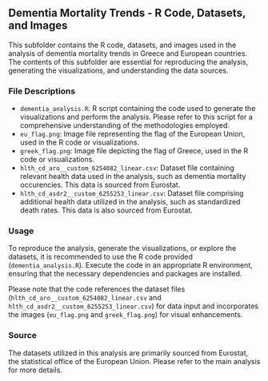 ## Dementia Mortality Trends - R Code, Datasets, and Images

This subfolder contains the R code, datasets, and images used in the analysis of dementia mortality trends in Greece and European countries.
The contents of this subfolder are essential for reproducing the analysis, generating the visualizations, and understanding the data sources.

### File Descriptions

- `dementia_analysis.R`: R script containing the code used to generate the visualizations and perform the analysis. Please refer to this script for a comprehensive understanding of the methodologies employed.
- `eu_flag.png`: Image file representing the flag of the European Union, used in the R code or visualizations.
- `greek_flag.png`: Image file depicting the flag of Greece, used in the R code or visualizations.
- `hlth_cd_aro__custom_6254082_linear.csv`: Dataset file containing relevant health data used in the analysis, such as dementia mortality occurencies. This data is sourced from Eurostat.
- `hlth_cd_asdr2__custom_6255253_linear.csv`: Dataset file comprising additional health data utilized in the analysis, such as standardized death rates. This data is also sourced from Eurostat.

### Usage

To reproduce the analysis, generate the visualizations, or explore the datasets, it is recommended to use the R code provided (`dementia_analysis.R`). 
Execute the code in an appropriate R environment, ensuring that the necessary dependencies and packages are installed.

Please note that the code references the dataset files (`hlth_cd_aro__custom_6254082_linear.csv` and `hlth_cd_asdr2__custom_6255253_linear.csv`) for data input 
and incorporates the images (`eu_flag.png` and `greek_flag.png`) for visual enhancements.

### Source

The datasets utilized in this analysis are primarily sourced from Eurostat, the statistical office of the European Union. Please refer to the main analysis for more details.
